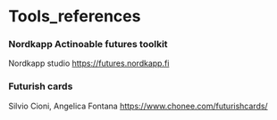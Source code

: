 # Tools_references

### Nordkapp Actinoable futures toolkit
Nordkapp studio
https://futures.nordkapp.fi

### Futurish cards
Silvio Cioni, Angelica Fontana
https://www.chonee.com/futurishcards/


